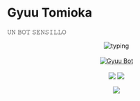 # Gyuu Tomioka 
𝚄𝙽 𝙱𝙾𝚃 𝚂𝙴𝙽𝚂𝙸𝙻𝙻𝙾


<p align="center">
  <img src="https://readme-typing-svg.demolab.com?font=Fira+Code&pause=1000&color=0000FF&center=true&vCenter=true&width=435&lines=Gyuu+Tomioka+BOT;BOT+sencillo;Gyuu+BOT-MD;Power+by+kime;Collaborator+Danonino" alt="typing" />
</p>

<p align="center">
  <!-- Imagen con estrellitas brillantes -->
  <a href="https://postimg.cc/k22XsX2X">
    <img src="https://i.postimg.cc/YC3Gpvkg/Polish-20250918-124716761.jpg" alt="Gyuu Bot" style="max-width:100%; border: 4px solid transparent;" />
  </a>
</p>

<p align="center">
  <img src="https://img.shields.io/badge/Autor-Kimesam-0000FF?style=for-the-badge&logo=github&logoColor=white" />
  <img src="https://img.shields.io/badge/Autor-Danonino-0000FF?style=for-the-badge&logo=github&logoColor=white" />
</p>

<p align="center">
  <img src="https://img.shields.io/badge/Node.js-Verificado-339933?style=for-the-badge&logo=nodedotjs&logoColor=white" />
</p>